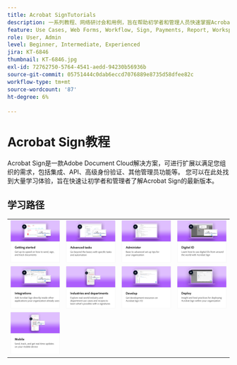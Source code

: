 ```yaml
---
title: Acrobat SignTutorials
description: 一系列教程、网络研讨会和用例，旨在帮助初学者和管理人员快速掌握Acrobat Sign的最新动态
feature: Use Cases, Web Forms, Workflow, Sign, Payments, Report, Workspace, Deadline, Administration, Digital ID, Form, Integrations, Mobile, Skill Builder
role: User, Admin
level: Beginner, Intermediate, Experienced
jira: KT-6846
thumbnail: KT-6846.jpg
exl-id: 72762750-5764-4541-aedd-94230b56936b
source-git-commit: 05751444c0dab6eccd7076889e8735d58dfee82c
workflow-type: tm+mt
source-wordcount: '87'
ht-degree: 6%

---
```


# Acrobat Sign教程

Acrobat Sign是一款Adobe Document Cloud解决方案，可进行扩展以满足您组织的需求，包括集成、API、高级身份验证、其他管理员功能等。 您可以在此处找到大量学习体验，旨在快速让初学者和管理者了解Acrobat Sign的最新版本。

<div id="recs-overview-body-1"></div>
<div id="recs-overview-body-2"></div>
<div id="recs-overview-body-3"></div>
<div id="recs-overview-body-4"></div>
<div id="recs-overview-body-5"></div>
<div id="recs-overview-body-6"></div>

## 学习路径

<table style="table-layout:fixed">
<tr>
  <td>
    <a href="sign-beginner-tutorials/beginner-users-overview.md">
      <img alt="开始使用" src="assets/AS_Title_Getting-Started.png" />
    </a>
  </td>
  <td>
    <a href="sign-advanced-users/advanced-users-overview.md">
      <img alt="高级任务" src="assets/AS_Title_Advanced.png" />
    </a>
  </td>  
  <td>
    <a href="admin/intro-admin-overview.md">
      <img alt="管理" src="assets/AS_Title_Administer.png" />
    </a>
  </td>
  <td>
    <a href="digitalid/digitalid-overview.md">
      <img alt="数字身份证" src="assets/AS_Title_DigitalID.png" />
    </a>
  </td>
</tr>
<tr>
  <td>
    <a href="integrations/integrations-overview.md">
      <img alt="集成" src="assets/AS_Title_Integrate.png" />
    </a>
  </td>
  <td>
    <a href="sign-usecase/expand-inspire-overview.md">
      <img alt="行业和部门" src="assets/AS_Title_Industry.png" />
    </a>
  </td>
  <td>
    <a href="develop/develop-overview.md">
      <img alt="开发" src="assets/AS_Title_Develop.png" />
    </a>
  </td>
   <td>
    <a href="deploy-overview.md">
      <img alt="部署" src="assets/AS_Title_Deploy.png" />
    </a>
  </td>
</tr>
<tr>
  <td>
    <a href="mobile/mobile-overview.md">
      <img alt="移动设备" src="assets/AS_Title_Mobile.png" />
    </a>
  </td>  
</tr>
</table>
